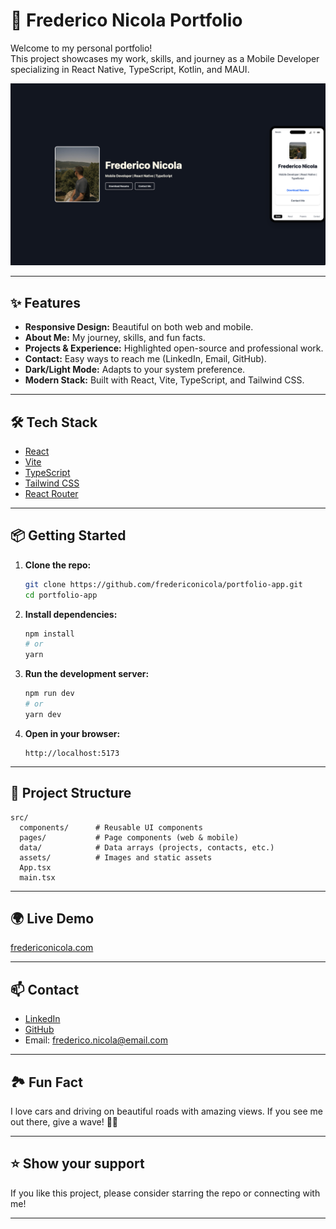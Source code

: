 # 🚀 Frederico Nicola Portfolio

Welcome to my personal portfolio!  
This project showcases my work, skills, and journey as a Mobile Developer specializing in React Native, TypeScript, Kotlin, and MAUI.

![Portfolio Screenshot](./screenshot.png)

---

## ✨ Features

- **Responsive Design:** Beautiful on both web and mobile.
- **About Me:** My journey, skills, and fun facts.
- **Projects & Experience:** Highlighted open-source and professional work.
- **Contact:** Easy ways to reach me (LinkedIn, Email, GitHub).
- **Dark/Light Mode:** Adapts to your system preference.
- **Modern Stack:** Built with React, Vite, TypeScript, and Tailwind CSS.

---

## 🛠️ Tech Stack

- [React](https://react.dev/)
- [Vite](https://vitejs.dev/)
- [TypeScript](https://www.typescriptlang.org/)
- [Tailwind CSS](https://tailwindcss.com/)
- [React Router](https://reactrouter.com/)

---

## 📦 Getting Started

1. **Clone the repo:**

   ```bash
   git clone https://github.com/fredericonicola/portfolio-app.git
   cd portfolio-app
   ```

2. **Install dependencies:**

   ```bash
   npm install
   # or
   yarn
   ```

3. **Run the development server:**

   ```bash
   npm run dev
   # or
   yarn dev
   ```

4. **Open in your browser:**
   ```
   http://localhost:5173
   ```

---

## 📁 Project Structure

```
src/
  components/      # Reusable UI components
  pages/           # Page components (web & mobile)
  data/            # Data arrays (projects, contacts, etc.)
  assets/          # Images and static assets
  App.tsx
  main.tsx
```

---

## 🌍 Live Demo

[fredericonicola.com](https://fredericonicola.com)

---

## 📫 Contact

- [LinkedIn](https://www.linkedin.com/in/fredericonicola/)
- [GitHub](https://github.com/fredericonicola)
- Email: frederico.nicola@email.com

---

## 🏞️ Fun Fact

I love cars and driving on beautiful roads with amazing views. If you see me out there, give a wave! 👋🚗

---

## ⭐️ Show your support

If you like this project, please consider starring the repo or connecting with me!

---
